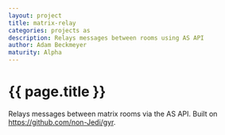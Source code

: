 ```yaml
---
layout: project
title: matrix-relay
categories: projects as
description: Relays messages between rooms using AS API
author: Adam Beckmeyer
maturity: Alpha
---
```



# {{ page.title }}
Relays messages between matrix rooms via the AS API.
Built on https://github.com/non-Jedi/gyr.
